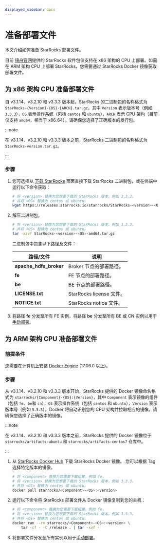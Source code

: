 ```yaml
---
displayed_sidebar: docs
---
```


# 准备部署文件

本文介绍如何准备 StarRocks 部署文件。

目前 [镜舟官网](https://www.mirrorship.cn/zh-CN/download/community)提供的 StarRocks 软件包仅支持在 x86 架构的 CPU 上部署。如需在 ARM 架构 CPU 上部署 StarRocks，您需要通过 StarRocks Docker 镜像获取部署文件。

## 为 x86 架构 CPU 准备部署文件

自 v3.1.14、v3.2.10 和 v3.3.3 版本起，StarRocks 的二进制包的名称格式为 `StarRocks-{Version}-{OS}-{ARCH}.tar.gz`，其中 `Version` 表示版本号（例如 `3.3.3`），`OS` 表示操作系统（包括 `centos` 和 `ubuntu`），`ARCH` 表示 CPU 架构（目前仅支持 `amd64`，相当于 x86_64）。请确保您选择了正确版本的发行包。

:::note

在 v3.1.14、v3.2.10 和 v3.3.3 版本之前，StarRocks 二进制包的名称格式为 `StarRocks-version.tar.gz`。

:::

### 步骤

1. 您可选择从 [下载 StarRocks](https://www.starrocks.io/download/community) 页面直接下载 StarRocks 二进制包，或在终端中运行以下命令获取：

   ```Bash
   # 将 <version> 替换为您想要下载的 StarRocks 版本，例如 3.3.3，
   # 并将 <OS> 替换为 centos 或 ubuntu。
   wget https://releases.starrocks.io/starrocks/StarRocks-<version>-<OS>-amd64.tar.gz
   ```

2. 解压二进制包。

   ```Bash
   # 将 <version> 替换为您想要下载的 StarRocks 版本，例如 3.3.3，
   # 并将 <OS> 替换为 centos 或 ubuntu。
   tar -xzvf StarRocks-<version>-<OS>-amd64.tar.gz
   ```

   二进制包中包含以下路径及文件：

   | **路径/文件**          | **说明**                 |
   | ---------------------- | ------------------------ |
   | **apache_hdfs_broker** | Broker 节点的部署路径。  |
   | **fe**                 | FE 节点的部署路径。      |
   | **be**                 | BE 节点的部署路径。      |
   | **LICENSE.txt**        | StarRocks license 文件。 |
   | **NOTICE.txt**         | StarRocks notice 文件。  |

3. 将路径 **fe** 分发至所有 FE 实例，将路径 **be** 分发至所有 BE 或 CN 实例以用于[手动部署](../deployment/deploy_manually.md)。

## 为 ARM 架构 CPU 准备部署文件

### 前提条件

您需要在计算机上安装 [Docker Engine](https://docs.docker.com/engine/install/) (17.06.0 以上)。

### 步骤

从 v3.1.14、v3.2.10 和 v3.3.3 版本开始，StarRocks 提供的 Docker 镜像命名格式为 `starrocks/{Component}-{OS}:{Version}`，其中 `Component` 表示镜像的组件（包括 `fe`、`be`和 `cn`），`OS` 表示操作系统（包括 `centos` 和 `ubuntu`），`Version` 表示版本号（例如 `3.3.3`）。Docker 将自动识别您的 CPU 架构并拉取相应的镜像。请确保您选择了正确版本的镜像。

:::note

在 v3.1.14、v3.2.10 和 v3.3.3 版本之前，StarRocks 提供的 Docker 镜像位于 `starrocks/artifacts-ubuntu` 和 `starrocks/artifacts-centos7` 仓库中。

:::

1. 从 [StarRocks Docker Hub](https://hub.docker.com/r/starrocks/artifacts-ubuntu/tags) 下载 StarRocks Docker 镜像。 您可以根据 Tag 选择特定版本的镜像。

   ```Bash
   # 将 <component> 替换为您需要下载组建，例如 fe，
   # 将 <version> 替换为您想要下载的 StarRocks 版本，例如 3.3.3，
   # 并将 <OS> 替换为 centos 或 ubuntu。
   docker pull starrocks/<Component>-<OS>:<version>
   ```

2. 运行以下命令将 StarRocks 部署文件从 Docker 镜像复制到您的主机：

   ```Bash
   # 将 <component> 替换为您需要下载组建，例如 fe，
   # 将 <version> 替换为您想要下载的 StarRocks 版本，例如 3.3.3，
   # 并将 <OS> 替换为 centos 或 ubuntu。
   docker run --rm starrocks/<Component>-<OS>:<version> \
       tar -cf - -C /release . | tar -xvf -
   ```

3. 将部署文件分发至所有实例以用于[手动部署](../deployment/deploy_manually.md)。
